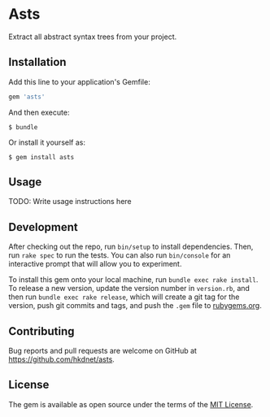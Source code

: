 # Asts

Extract all abstract syntax trees from your project.

## Installation

Add this line to your application's Gemfile:

```ruby
gem 'asts'
```

And then execute:

    $ bundle

Or install it yourself as:

    $ gem install asts

## Usage

TODO: Write usage instructions here

## Development

After checking out the repo, run `bin/setup` to install dependencies. Then, run `rake spec` to run the tests. You can also run `bin/console` for an interactive prompt that will allow you to experiment.

To install this gem onto your local machine, run `bundle exec rake install`. To release a new version, update the version number in `version.rb`, and then run `bundle exec rake release`, which will create a git tag for the version, push git commits and tags, and push the `.gem` file to [rubygems.org](https://rubygems.org).

## Contributing

Bug reports and pull requests are welcome on GitHub at https://github.com/hkdnet/asts.

## License

The gem is available as open source under the terms of the [MIT License](https://opensource.org/licenses/MIT).
